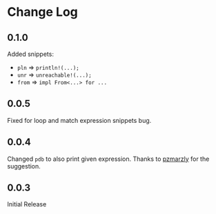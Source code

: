 # Change Log

## 0.1.0

Added snippets:

- `pln` => `println!(...);`
- `unr` => `unreachable!(...);`
- `from` => `impl From<...> for ...`

## 0.0.5

Fixed for loop and match expression snippets bug.

## 0.0.4

Changed `pdb` to also print given expression. Thanks to [pzmarzly](https://github.com/pzmarzly) for the suggestion.

## 0.0.3

Initial Release

